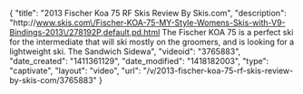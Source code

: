 {
    "title": "2013 Fischer Koa 75 RF Skis Review By Skis.com",
    "description": "http:\/\/www.skis.com\/Fischer-KOA-75-MY-Style-Womens-Skis-with-V9-Bindings-2013\/278192P,default,pd.html  The Fischer KOA 75 is a perfect ski for the intermediate that will ski mostly on the groomers, and is looking for a lightweight ski. The Sandwich Sidewa",
    "videoid": "3765883",
    "date_created": "1411361129",
    "date_modified": "1418182003",
    "type": "captivate",
    "layout": "video",
    "url": "\/v\/2013-fischer-koa-75-rf-skis-review-by-skis-com\/3765883"
}